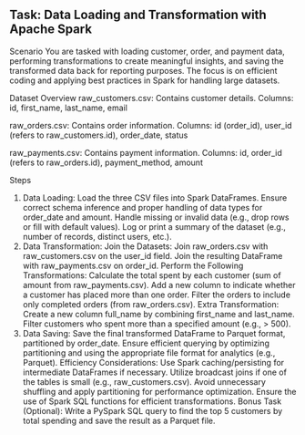 ## Task: Data Loading and Transformation with Apache Spark
Scenario
You are tasked with loading customer, order, and payment data, performing transformations to create meaningful insights, and saving the transformed data back for reporting purposes. The focus is on efficient coding and applying best practices in Spark for handling large datasets.

Dataset Overview
raw_customers.csv:
Contains customer details.
Columns: id, first_name, last_name, email

raw_orders.csv:
Contains order information.
Columns: id (order_id), user_id (refers to raw_customers.id), order_date, status

raw_payments.csv:
Contains payment information.
Columns: id, order_id (refers to raw_orders.id), payment_method, amount

Steps
1. Data Loading:
Load the three CSV files into Spark DataFrames.
Ensure correct schema inference and proper handling of data types for order_date and amount.
Handle missing or invalid data (e.g., drop rows or fill with default values).
Log or print a summary of the dataset (e.g., number of records, distinct users, etc.).
2. Data Transformation:
Join the Datasets:
Join raw_orders.csv with raw_customers.csv on the user_id field.
Join the resulting DataFrame with raw_payments.csv on order_id.
Perform the Following Transformations:
Calculate the total spent by each customer (sum of amount from raw_payments.csv).
Add a new column to indicate whether a customer has placed more than one order.
Filter the orders to include only completed orders (from raw_orders.csv).
Extra Transformation:
Create a new column full_name by combining first_name and last_name.
Filter customers who spent more than a specified amount (e.g., > 500).
3. Data Saving:
Save the final transformed DataFrame to Parquet format, partitioned by order_date.
Ensure efficient querying by optimizing partitioning and using the appropriate file format for analytics (e.g., Parquet).
Efficiency Considerations:
Use Spark caching/persisting for intermediate DataFrames if necessary.
Utilize broadcast joins if one of the tables is small (e.g., raw_customers.csv).
Avoid unnecessary shuffling and apply partitioning for performance optimization.
Ensure the use of Spark SQL functions for efficient transformations.
Bonus Task (Optional):
Write a PySpark SQL query to find the top 5 customers by total spending and save the result as a Parquet file.
